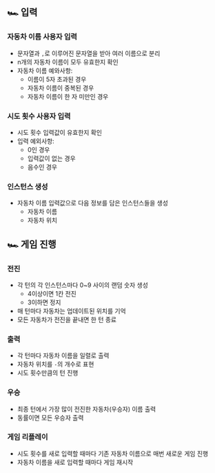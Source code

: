 ## 🏎 입력
### 자동차 이름 사용자 입력
- 문자열과 `,`로 이루어진 문자열을 받아 여러 이름으로 분리
- n개의 자동차 이름이 모두 유효한지 확인
- 자동차 이름 예와사항:
  - 이름이 5자 초과된 경우
  - 자동차 이름이 중복된 경우
  - 자동차 이름이 한 자 미만인 경우

### 시도 횟수 사용자 입력
- 시도 횟수 입력값이 유효한지 확인
- 입력 예외사항:
  - 0인 경우
  - 입력값이 없는 경우
  - 음수인 경우

### 인스턴스 생성
- 자동차 이름 입력값으로 다음 정보를 담은 인스턴스들을 생성
  - 자동차 이름
  - 자동차 위치

## 🏎 게임 진행
### 전진
- 각 턴의 각 인스턴스마다 0~9 사이의 랜덤 숫자 생성
  - 4이상이면 1칸 전진
  - 3이하면 정지
- 매 턴마다 자동차는 업데이트된 위치를 기억
- 모든 자동차가 전진을 끝내면 한 턴 종료

### 출력
- 각 턴마다 자동차 이름을 일렬로 출력
- 자동차 위치를 `-`의 개수로 표현
- 시도 횟수만큼의 턴 진행

### 우승
- 최종 턴에서 가장 많이 전진한 자동차(우승자) 이름 출력
- 동률이면 모든 우승자 출력

### 게임 리플레이
- 시도 횟수를 새로 입력할 때마다 기존 자동차 이름으로 매번 새로운 게임 진행
- 자동차 이름을 새로 입력할 때마다 게임 재시작